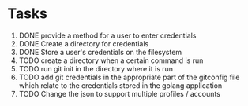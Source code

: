 # Tasks 
1. DONE provide a method for a user to enter credentials
2. DONE Create a directory for credentials
3. DONE Store a user's credentials on the filesystem
4. TODO create a directory when a certain command is run
5. TODO run git init in the directory where it is run
6. TODO add git credentials in the appropriate part of the gitconfig file which relate to the credentials stored in the golang application
7. TODO Change the json to support multiple profiles / accounts
